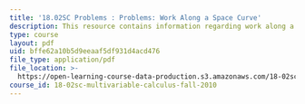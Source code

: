 ```yaml
---
title: '18.02SC Problems : Problems: Work Along a Space Curve'
description: This resource contains information regarding work along a space curve.
type: course
layout: pdf
uid: bffe62a10b5d9eeaaf5df931d4acd476
file_type: application/pdf
file_location: >-
  https://open-learning-course-data-production.s3.amazonaws.com/18-02sc-multivariable-calculus-fall-2010/bffe62a10b5d9eeaaf5df931d4acd476_MIT18_02SC_pb_88_quest.pdf
course_id: 18-02sc-multivariable-calculus-fall-2010
---
```

